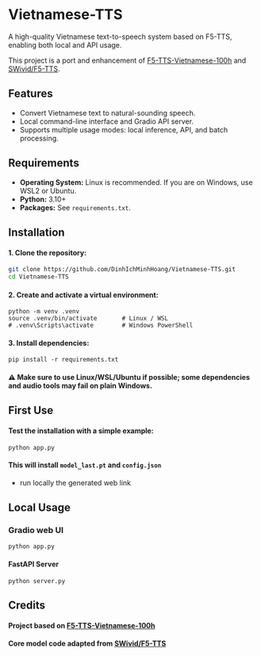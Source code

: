 # Vietnamese-TTS

A high-quality Vietnamese text-to-speech system based on F5-TTS, enabling both local and API usage.

This project is a port and enhancement of [F5-TTS-Vietnamese-100h](https://huggingface.co/spaces/hynt/F5-TTS-Vietnamese-100h) and [SWivid/F5-TTS](https://github.com/SWivid/F5-TTS).

## Features

- Convert Vietnamese text to natural-sounding speech.
- Local command-line interface and Gradio API server.
- Supports multiple usage modes: local inference, API, and batch processing.

## Requirements

- **Operating System:** Linux is recommended. If you are on Windows, use WSL2 or Ubuntu.
- **Python:** 3.10+
- **Packages:** See `requirements.txt`.

## Installation
#### 1. Clone the repository:

```bash
git clone https://github.com/DinhIchMinhHoang/Vietnamese-TTS.git
cd Vietnamese-TTS
```


#### 2. Create and activate a virtual environment:
```
python -m venv .venv
source .venv/bin/activate       # Linux / WSL
# .venv\Scripts\activate        # Windows PowerShell
```


#### 3. Install dependencies:
```
pip install -r requirements.txt
```

#### ⚠️ Make sure to use Linux/WSL/Ubuntu if possible; some dependencies and audio tools may fail on plain Windows.

## First Use

#### Test the installation with a simple example:

```
python app.py
```

#### This will install ``model_last.pt`` and ``config.json``
- run locally the generated web link
## Local Usage
### Gradio web UI
```
python app.py
```
#### FastAPI Server
```
python server.py
```
## Credits

#### Project based on [F5-TTS-Vietnamese-100h](https://huggingface.co/spaces/hynt/F5-TTS-Vietnamese-100h)

#### Core model code adapted from [SWivid/F5-TTS](https://github.com/SWivid/F5-TTS)
